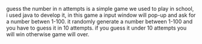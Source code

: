 guess the number in n attempts is a simple game we used to play in school, i used java to develop it,
in this game a input window will pop-up and ask for a number betwen 1-100.
it randomly generate a number between 1-100 and you have to guess it in 10 attempts.
if you guess it under 10 attempts you will win otherwise game will over.
